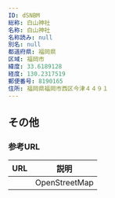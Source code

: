 ```yaml
---
ID: dSNBM
総称: 白山神社
名称: 白山神社
名称読み: null
別名: null
都道府県: 福岡県
区域: 福岡市
緯度: 33.6189128
経度: 130.2317519
郵便番号: 8190165
住所: 福岡県福岡市西区今津４４９１
---
```


## その他

### 参考URL

| URL | 説明          |
| --- | ------------- |
|     | OpenStreetMap |
